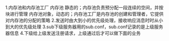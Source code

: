 1.内存池和内存池工厂
内存池 静态的；内存池负责预分配一段连续的空间，并按块进行管理
内存池对象，动态的；内存池工厂是内存池的创建和管理者，它提供对内存池的分配的策略
2.发送时由大到小的优先级处理，接收响应消息时时从小到大的优先级处理
3.sub下级服务器用的sub.conf，sub.conf记录的是上级服务器信息
4.下级给上级发送注册请求，上级通过后才可以做下面的业务